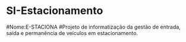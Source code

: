 # SI-Estacionamento
#Nome:E-STACIONA
#Projeto de informatização da gestão de entrada, saída e permanência de veículos em estacionamento.
